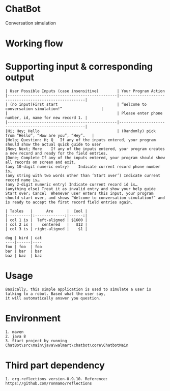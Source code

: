 # ChatBot

Conversation simulation

# Working flow

# Supporting input & corresponding output

    | User Possible Inputs (case insensitive)	     | Your Program Action
    |------------------------------------------------|-------------------------------------------------------|
    | (no input)First start                          | “Welcome to conversation simulation!”                 |
    |                                                | Please enter phone number, id, name for new record 1. |
    |------------------------------------------------|-------------------------------------------------------|
    |Hi; Hey; Hello	                                 | (Randomly) pick from “Hello”, “How are you”, “Hey”.   |
    |Help; Question: H; Q	If any of the inputs entered, your program should show the actual quick guide to user
    |New; Next; More	If any of the inputs entered, your program creates a new record and ready for the field entries.
    |Done; Complete	If any of the inputs entered, your program should show all records on screen and exit.
    (any 10-digit numeric entry)	Indicate current record phone number is…
    (any string with two words other than ‘Start over’)	Indicate current record name is…
    (any 2-digit numeric entry)	Indicate current record id is…
    (anything else)	Treat it as invalid entry and show your help guide
    Start over; Cancel	Whenever user enters this input, your program should start over, and shows “Welcome to conversation simulation!” and is ready to accept the first record field entries again.
    
    | Tables   |      Are      |  Cool |
    |----------|:-------------:|------:|
    | col 1 is |  left-aligned | $1600 |
    | col 2 is |    centered   |   $12 |
    | col 3 is | right-aligned |    $1 |

    dog | bird | cat
    ----|------|----
    foo | foo  | foo
    bar | bar  | bar
    baz | baz  | baz
# Usage
    Basically, this simple application is used to simulate a user is talking to a robot. Based what the user say,
    it will automatically answer you question.

# Environment
    1. maven
    2. java 8
    3. Start project by running ChatBot\src\main\java\walmart\chatbot\core\ChatbotMain

# Third part dependency
    1. org.reflections version-0.9.10. Reference: https://github.com/ronmamo/reflections

